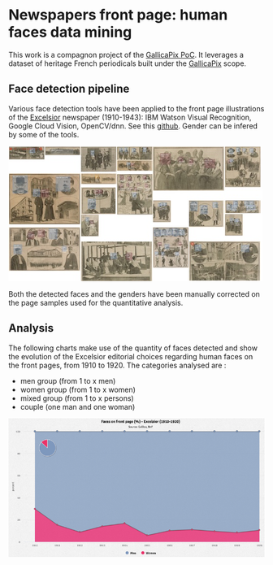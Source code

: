 # Newspapers front page: human faces data mining

This work is a compagnon project of the [GallicaPix PoC](https://gallicapix.bnf.fr/). It leverages a dataset of heritage French periodicals  built under the [GallicaPix](https://github.com/altomator/Image_Retrieval) scope.


## Face detection pipeline
Various face detection tools have been applied to the front page illustrations of the [Excelsior](https://gallica.bnf.fr/ark:/12148/cb32771891w/date) newspaper (1910-1943): IBM Watson Visual Recognition, Google Cloud Vision, OpenCV/dnn. See this [github](https://github.com/altomator/Image_Retrieval). Gender can be infered by some of the tools. 

![Faces](https://github.com/altomator/Front-page_data-mining/blob/main/images/faces.jpg)

Both the detected faces and the genders have been manually corrected on the page samples used for the quantitative analysis.


## Analysis
The following charts make use of the quantity of faces detected and show the evolution of the Excelsior editorial choices regarding human faces on the front pages, from 1910 to 1920. The categories analysed are :

- men group (from 1 to x men)
- women group (from 1 to x women)
- mixed group (from 1 to x persons)
- couple (one man and one woman)



[![Men and women faces](https://github.com/altomator/Introduction_to_Deep_Learning-2-Face_Detection/blob/main/images/faces-excelsior.jpg)](https://altomator.github.io/Introduction_to_Deep_Learning-2-Face_Detection/Excelsior/Graphes/faces-year-EN.htm)












 

